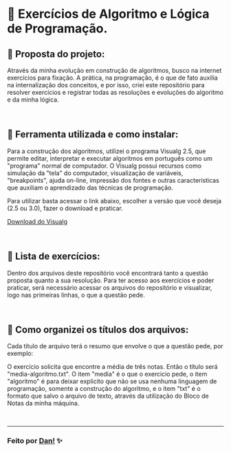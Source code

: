 # 👾 Exercícios de Algoritmo e Lógica de Programação.

## 📌 Proposta do projeto:

Através da minha evolução em construção de algoritmos, busco na internet exercícios para fixação. A prática, na programação, é o que de fato auxilia na internalização dos conceitos, e por isso, criei este repositório para resolver exercícios e registrar todas as resoluções e evoluções do algoritmo e da minha lógica.

<br>

## 📌 Ferramenta utilizada e como instalar:

Para a construção dos algoritmos, utilizei o programa Visualg 2.5, que permite editar, interpretar e executar algoritmos em português como um "programa" normal de computador.
O Visualg possui recursos como simulação da "tela" do computador, visualização de variáveis, "breakpoints", ajuda on-line, impressão dos fontes e outras características que auxiliam o aprendizado das técnicas de programação.

Para utilizar basta acessar o link abaixo, escolher a versão que você deseja (2.5 ou 3.0), fazer o download e praticar.

[Download do Visualg](https://dicasdeprogramacao.com.br/download-visualg/)

<br>

## 📌 Lista de exercícios:

Dentro dos arquivos deste repositório você encontrará tanto a questão proposta quanto a sua resolução. Para ter acesso aos exercícios e poder praticar, será necessário acessar os arquivos do repositório e visualizar, logo nas primeiras linhas, o que a questão pede.

<br>

## 📌 Como organizei os títulos dos arquivos:

Cada título de arquivo terá o resumo que envolve o que a questão pede, por exemplo: 

O exercício solicita que encontre a média de três notas. Então o título será "media-algoritmo.txt". O item "media" é o que o exercicio pede, o item "algoritmo" é para deixar explicito que não se usa nenhuma linguagem de programação, somente a construção do algoritmo, e o item "txt" é o formato que salvo o arquivo de texto, através da utilização do Bloco de Notas da minha máquina.

<br>

---

### Feito por [Dan!](https://github.com/danvasquesc) ✨
